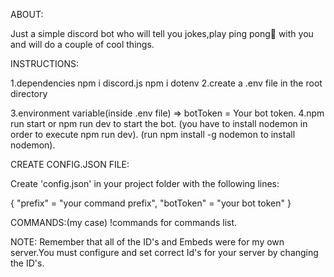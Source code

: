 ABOUT:

Just a simple discord bot who will tell you jokes,play ping pong🏓 with you 
and will do a couple of cool things.

INSTRUCTIONS:

1.dependencies  npm i discord.js
                npm i dotenv
2.create a .env file in the root directory

3.environment variable(inside .env file)
=> botToken = Your bot token.
4.npm run start or npm run dev to start the bot.
(you have to install nodemon in order to execute npm run dev).
(run npm install -g nodemon to install nodemon).

CREATE CONFIG.JSON FILE:

Create 'config.json' in your project folder with the following lines:

{
    "prefix" = "your command prefix",
    "botToken" = "your bot token"
}


COMMANDS:(my case)
!commands for commands list.

NOTE:
Remember that all of the ID's and Embeds were for my own server.You must configure and set correct Id's for your server by changing the ID's.

